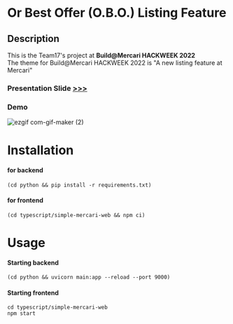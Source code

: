 # Or Best Offer (O.B.O.) Listing Feature

##  Description
This is the Team17's project at **Build@Mercari HACKWEEK 2022**<br/>
The theme for Build@Mercari HACKWEEK 2022 is "A new listing feature at Mercari"

### Presentation Slide [>>>](https://github.com/mfunyu/mercari-build-2022-HackWeek/blob/main/Presentation-Team17.pdf)

### Demo
![ezgif com-gif-maker (2)](https://user-images.githubusercontent.com/60470877/171128138-a8708846-0f1d-4810-96fb-d2abc3f0cd7f.gif)
 


# Installation

#### for backend
```
(cd python && pip install -r requirements.txt)
```
#### for frontend
```
(cd typescript/simple-mercari-web && npm ci)
```

# Usage

#### Starting backend
```
(cd python && uvicorn main:app --reload --port 9000)
```

#### Starting frontend
```
cd typescript/simple-mercari-web
npm start
```
